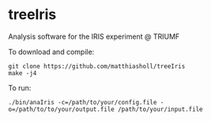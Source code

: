 # treeIris
Analysis software for the IRIS experiment @ TRIUMF

To download and compile:
	
	git clone https://github.com/matthiasholl/treeIris
	make -j4

To run:

	./bin/anaIris -c=/path/to/your/config.file -o=/path/to/to/your/output.file /path/to/your/input.file

